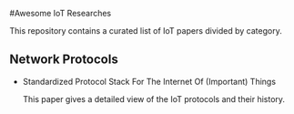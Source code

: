 #Awesome IoT Researches

This repository contains a curated list of IoT papers divided by category.

## Network Protocols

 - Standardized Protocol Stack For The Internet Of (Important) Things

   This paper gives a detailed view of the IoT protocols and their history.
   
